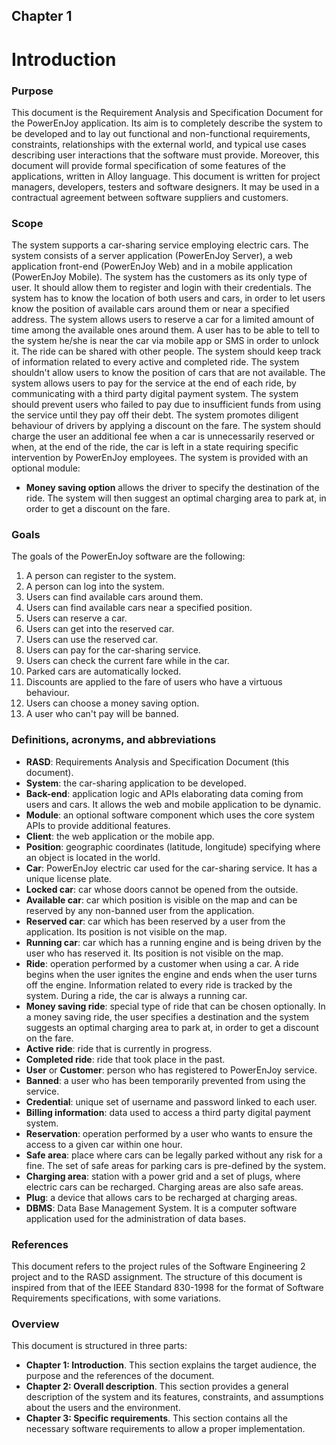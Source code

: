 ## Chapter 1

# Introduction


### Purpose

This document is the Requirement Analysis and Specification Document for the PowerEnJoy application. Its aim is to completely describe the system to be developed and to lay out functional and non-functional requirements, constraints, relationships with the external world, and typical use cases describing user interactions that the software must provide. Moreover, this document will provide formal specification of some features of the applications, written in Alloy language. This document is written for project managers, developers, testers and software designers. It may be used in a contractual agreement between software suppliers and customers.

### Scope

The system supports a car-sharing service employing electric cars.
The system consists of a server application (PowerEnJoy Server), a web application front-end (PowerEnJoy Web) and in a mobile application (PowerEnJoy Mobile).
The system has the customers as its only type of user. It should allow them to register and login with their credentials.
The system has to know the location of both users and cars, in order to let users know the position of available cars around them or near a specified address.
The system allows users to reserve a car for a limited amount of time among the available ones around them. A user has to be able to tell to the system he/she is near the car via mobile app or SMS in order to unlock it. The ride can be shared with other people.
The system should keep track of information related to every active and completed ride.
The system shouldn't allow users to know the position of cars that are not available.
The system allows users to pay for the service at the end of each ride, by communicating with a third party digital payment system.
The system should prevent users who failed to pay due to insufficient funds from using the service until they pay off their debt.
The system promotes diligent behaviour of drivers by applying a discount on the fare.
The system should charge the user an additional fee when a car is unnecessarily reserved or when, at the end of the ride, the car is left in a state requiring specific intervention by PowerEnJoy employees.
The system is provided with an optional module:
- **Money saving option** allows the driver to specify the destination of the ride. The system will then suggest an optimal charging area to park at, in order to get a discount on the fare.

### Goals

The goals of the PowerEnJoy software are the following:

1. A person can register to the system.
2. A person can log into the system.
3. Users can find available cars around them.
4. Users can find available cars near a specified position.
5. Users can reserve a car.
6. Users can get into the reserved car.
7. Users can use the reserved car.
8. Users can pay for the car-sharing service.
9. Users can check the current fare while in the car.
10. Parked cars are automatically locked.
11. Discounts are applied to the fare of users who have a virtuous behaviour.
12. Users can choose a money saving option.
13. A user who can't pay will be banned.

### Definitions, acronyms, and abbreviations

- **RASD**: Requirements Analysis and Specification Document (this document).
- **System**: the car-sharing application to be developed.
- **Back-end**: application logic and APIs elaborating data coming from users and cars. It allows the web and mobile application to be dynamic.
- **Module**: an optional software component which uses the core system APIs to provide additional features.
- **Client**: the web application or the mobile app.
- **Position**: geographic coordinates (latitude, longitude) specifying where an object is located in the world.
- **Car**: PowerEnJoy electric car used for the car-sharing service. It has a unique license plate.
- **Locked car**: car whose doors cannot be opened from the outside.
- **Available car**: car which position is visible on the map and can be reserved by any non-banned user from the application.
- **Reserved car**: car which has been reserved by a user from the application. Its position is not visible on the map.
- **Running car**: car which has a running engine and is being driven by the user who has reserved it. Its position is not visible on the map.
- **Ride**: operation performed by a customer when using a car. A ride begins when the user ignites the engine and ends when the user turns off the engine. Information related to every ride is tracked by the system. During a ride, the car is always a running car.
- **Money saving ride**: special type of ride that can be chosen optionally. In a money saving ride, the user specifies a destination and the system suggests an optimal charging area to park at, in order to get a discount on the fare.
- **Active ride**: ride that is currently in progress.
- **Completed ride**: ride that took place in the past.
- **User** or **Customer**: person who has registered to PowerEnJoy service.
- **Banned**: a user who has been temporarily prevented from using the service.
- **Credential**: unique set of username and password linked to each user.
- **Billing information**: data used to access a third party digital payment system.
- **Reservation**: operation performed by a user who wants to ensure the access to a given car within one hour.
- **Safe area**: place where cars can be legally parked without any risk for a fine. The set of safe areas for parking cars is pre-defined by the system.
- **Charging area**: station with a power grid and a set of plugs, where electric cars can be recharged. Charging areas are also safe areas.
- **Plug**: a device that allows cars to be recharged at charging areas.
- **DBMS**: Data Base Management System. It is a computer software application used for the administration of data bases.

### References

This document refers to the project rules of the Software Engineering 2 project and to the RASD assignment.
The structure of this document is inspired from that of the IEEE Standard 830-1998 for the format of Software Requirements specifications, with some variations.

### Overview

This document is structured in three parts:

- **Chapter 1: Introduction**. This section explains the target audience, the purpose and the references of the document.
- **Chapter 2: Overall description**. This section provides a general description of the system and its features, constraints, and assumptions about the users and the environment.
- **Chapter 3: Specific requirements**. This section contains all the necessary software requirements to allow a proper implementation.
